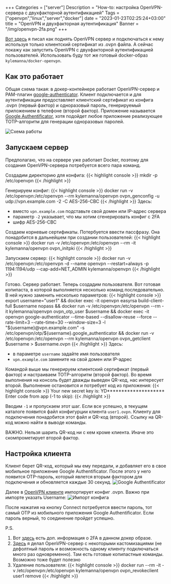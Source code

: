 +++
Categories = ["server"]
Description = "How-to: настройка OpenVPN-сервера с двухфакторной аутентификацией"
Tags = ["openvpn","linux","server","docker"]
date = "2023-01-23T02:25:24+03:00"
title = "OpenVPN и двухфакторная аутентификация"
Banner = "/img/openvpn-2fa.png"
+++

[Вот здесь](/post/install-openvpn-docker/) я писал как поднять OpenVPN сервер и подключаться к нему используя только клиентский сертификат из .ovpn файла. А сейчас покажу как запустить OpenVPN с двухфакторной аутентификацией пользователей. Использовать буду тот же готовый docker-образ `kylemanna/docker-openvpn`.

<!--more-->

## Как это работает

Общая схема такая: в докер-контейнере работает OpenVPN-сервер и PAM-плагин [google-authenticator](https://github.com/google/google-authenticator). Клиент подключается и для аутентификации предоставляет клиентский сертификат из конфига .ovpn (первый фактор) и одноразовый пароль, генерируемый приложением в телефоне (второй фактор). Приложение называется [Google Authentificator](https://ru.wikipedia.org/wiki/Google_Authenticator), хотя подойдет любое приложение реализующее TOTP-алгоритм для генерации одноразовых паролей.

![Схема работы](/img/openvpn-2fa-1.png)

## Запускаем сервер

Предполагаю, что на сервере уже работает Docker, поэтому для создания OpenVPN-сервера потребуется всего пара команд. 

Создадим директорию для конфига:
{{< highlight console >}}
mkdir -p /etc/openvpn
{{< /highlight >}}

Генерируем конфиг:
{{< highlight console >}}
docker run -v /etc/openvpn:/etc/openvpn --rm kylemanna/openvpn ovpn_genconfig -u udp://vpn.example.com -2 -C AES-256-CBC 
{{< /highlight >}}
Здесь:
* вместо `vpn.example.com` подставьте свой домен или IP-адрес сервера
* параметр `-2` указывает, что мы хотим сгенерировать конфиг с 2FA
* шифр AES-256-CBC

Создаем корневые сертификаты. Потербуется ввести пассфразу. Она понадобится в дальнейшем при создании пользователей:
{{< highlight console >}}
docker run -v /etc/openvpn:/etc/openvpn --rm -it kylemanna/openvpn ovpn_initpki
{{< /highlight >}}

Запускаем сервер:
{{< highlight console >}}
docker run -v /etc/openvpn:/etc/openvpn -d --name openvpn --restart=always -p 1194:1194/udp --cap-add=NET_ADMIN kylemanna/openvpn
{{< /highlight >}}

Готово. Сервер работает. Теперь создадим пользователя. Вот готовая копипаста, в которой выполняется несколько команд последовательно. В ней нужно заменить несколько параметров:
{{< highlight console >}}
export username="user1" &&
docker exec -it openvpn easyrsa build-client-full $username nopass &&
docker run -v /etc/openvpn:/etc/openvpn --rm -it kylemanna/openvpn ovpn_otp_user $username &&
docker exec -it openvpn google-authenticator --time-based --disallow-reuse --force --rate-limit=3 --rate-time=30 --window-size=3 -l "${username}@vpn.example.com" -s /etc/openvpn/otp/${username}.google_authenticator &&
docker run -v /etc/openvpn:/etc/openvpn --rm kylemanna/openvpn ovpn_getclient $username > $username.ovpn
{{< /highlight >}}
 Здесь:
   * в параметре `username` задайте имя пользователя
   * `vpn.example.com` замените на свой домен или IP-адрес

Командой выше мы генерируем клиентский сертификат (первый фактор) и настраиваем TOTP-алгоритм (второй фактор). Во время выполнения на консоль будет дважды выведен QR-код, наc интересует второй. Выполнение остановится и потребует код из приложения:
{{< highlight console >}}
Your new secret key is: YD********************
Enter code from app (-1 to skip):
{{< /highlight >}}

Вводим `-1` и пропускаем этот шаг. Если все успешно, в текущем каталоге появится файл конфигурции клиента `user1.ovpn`. Клиенту для подключения понадобится этот файл и QR-код (второй). Ссылку на QR-код можно найти в выводе команды.

ВАЖНО. Нельзя шарить QR-код ни с кем кроме клиента. Иначе это скомпрометирует второй фактор.

## Настройка клиента

Клиент берет QR-код, который мы ему передали, и добавляет его в свое мобильное приложение Google Authentificator. После этого у него появится OTP-пароль, который явлется вторым фактором для подключения и обновляется каждые 30 секунд.
![Google Authentificator](/img/openvpn-2fa-3.png)


Далее в [OpenVPN клиенте](https://openvpn.net/vpn-client/) импортирует конфиг .ovpn. Важно при импорте указать Username:
![Импорт конфига](/img/openvpn-2fa-2.png)

После нажатия на кнопку Connect потребуется ввести пароль, тот самый OTP из мобильного приложения Google Authentificator. Если пароль верный, то соединение пройдет успешно.

P.S.
1. Вот [здесь](https://github.com/kylemanna/docker-openvpn/blob/master/docs/otp.md) есть доп. информация о 2FA в данном докер образе.
2. [Здесь](/post/install-openvpn-docker/) я делал OpenVPN-сервер с некоторыми кастомизациями (не дефолтный пароль и возможность одному клиенту подключаться много раз одновременно). Там есть готовые копипастные команды. Возможно тоже будет полезно
3. Удаление пользователя:
{{< highlight console >}}
docker run --rm -it -v /etc/openvpn:/etc/openvpn kylemanna/openvpn ovpn_revokeclient user1 remove
{{< /highlight >}}
